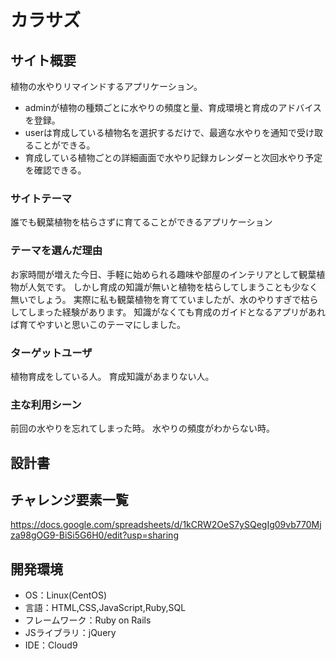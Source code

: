 # カラサズ

## サイト概要
植物の水やりリマインドするアプリケーション。
- adminが植物の種類ごとに水やりの頻度と量、育成環境と育成のアドバイスを登録。
- userは育成している植物名を選択するだけで、最適な水やりを通知で受け取ることができる。
- 育成している植物ごとの詳細画面で水やり記録カレンダーと次回水やり予定を確認できる。

### サイトテーマ
誰でも観葉植物を枯らさずに育てることができるアプリケーション

### テーマを選んだ理由
お家時間が増えた今日、手軽に始められる趣味や部屋のインテリアとして観葉植物が人気です。
しかし育成の知識が無いと植物を枯らしてしまうことも少なく無いでしょう。
実際に私も観葉植物を育てていましたが、水のやりすぎで枯らしてしまった経験があります。
知識がなくても育成のガイドとなるアプリがあれば育てやすいと思いこのテーマにしました。


### ターゲットユーザ
植物育成をしている人。
育成知識があまりない人。

### 主な利用シーン
前回の水やりを忘れてしまった時。
水やりの頻度がわからない時。

## 設計書


## チャレンジ要素一覧
https://docs.google.com/spreadsheets/d/1kCRW2OeS7ySQegIg09vb770Mjza98gOG9-BiSi5G6H0/edit?usp=sharing

## 開発環境
- OS：Linux(CentOS)
- 言語：HTML,CSS,JavaScript,Ruby,SQL
- フレームワーク：Ruby on Rails
- JSライブラリ：jQuery
- IDE：Cloud9